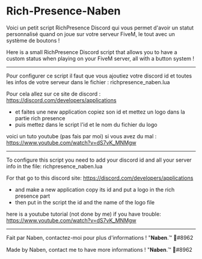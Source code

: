 # Rich-Presence-Naben

Voici un petit script RichPresence Discord qui vous permet d'avoir un statut personnalisé quand on joue sur votre serveur FiveM, le tout avec un système de boutons !

Here is a small RichPresence Discord script that allows you to have a custom status when playing on your FiveM server, all with a button system !

___________________________


Pour configurer ce script il faut que vous ajoutiez votre discord id et toutes les infos de votre serveur dans le fichier : richpresence_naben.lua

Pour cela allez sur ce site de discord : https://discord.com/developers/applications
- et faites une new application copiez son id et mettez un logo dans la partie rich presence
- puis mettez dans le script l'id et le nom du fichier du logo

voici un tuto youtube (pas fais par moi) si vous avez du mal : https://www.youtube.com/watch?v=dS7vK_MNMgw

___________________________

To configure this script you need to add your discord id and all your server info in the file: richpresence_naben.lua

For that go to this discord site: https://discord.com/developers/applications
- and make a new application copy its id and put a logo in the rich presence part
- then put in the script the id and the name of the logo file

here is a youtube tutorial (not done by me) if you have trouble: https://www.youtube.com/watch?v=dS7vK_MNMgw

___________________________

Fait par Naben, contactez-moi pour plus d'informations ! "𝐍𝐚𝐛𝐞𝐧.™ 🌴#8962

Made by Naben, contact me to have more informations ! "𝐍𝐚𝐛𝐞𝐧.™ 🌴#8962
